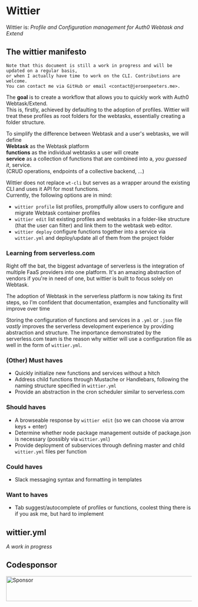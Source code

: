 # Wittier
Wittier is: *Profile and Configuration management for Auth0 Webtask and Extend*

## The wittier manifesto
```
Note that this document is still a work in progress and will be updated on a regular basis,
or when I actually have time to work on the CLI. Contributions are welcome.
You can contact me via GitHub or email <contact@jeroenpeeters.me>.
```

The **goal** is to create a workflow that allows you to quickly work with Auth0 Webtask/Extend.  
This is, firstly, achieved by defaulting to the adoption of profiles.
Wittier will treat these profiles as root folders for the webtasks, essentially creating a folder structure.

To simplify the difference between Webtask and a user's webtasks, we will define  
**Webtask** as the Webtask platform  
**functions** as the individual webtasks a user will create  
**service** as a collection of functions that are combined into a, *you guessed it*, service.  
(CRUD operations, endpoints of a collective backend, ...)

Wittier does not replace `wt-cli` but serves as a wrapper around the existing CLI and uses it API for most functions.  
Currently, the following options are in mind:
* `wittier profile` list profiles, promptfully allow users to configure and migrate Webtask container profiles
* `wittier edit` list existing profiles and webtasks in a folder-like structure
(that the user can filter) and link them to the webtask web editor.
* `wittier deploy` configure functions together into a service via `wittier.yml`
and deploy/update all of them from the project folder

### Learning from serverless.com
Right off the bat, the biggest advantage of serverless is the integration of multiple FaaS providers into one platform.
It's an amazing abstraction of vendors if you're in need of one, but wittier is built to focus solely on Webtask.

The adoption of Webtask in the serverless platform is now taking its first steps, 
so I'm confident that documentation, examples and functionality will improve over time

Storing the configuration of functions and services in a `.yml` or `.json` file *vastly* improves
the serverless development experience by providing abstraction and structure.
The importance demonstrated by the serverless.com team is the reason why
wittier will use a configuration file as well in the form of `wittier.yml`.

### (Other) Must haves
* Quickly initialize new functions and services without a hitch
* Address child functions through Mustache or Handlebars, 
following the naming structure specified in `wittier.yml`
* Provide an abstraction in the cron scheduler similar to serverless.com

### Should haves
* A browseable response by `wittier edit` (so we can choose via arrow keys + enter)
* Determine whether node package management outside of package.json is necessary (possibly via `wittier.yml`)
* Provide deployment of subservices through defining master and child `wittier.yml` files per function

### Could haves
* Slack messaging syntax and formatting in templates

### Want to haves
* Tab suggest/autocomplete of profiles or functions, coolest thing there is if you ask me, but hard to implement

## wittier.yml
*A work in progress*

## Codesponsor
<a target='_blank' rel='nofollow' href='https://app.codesponsor.io/link/SXH7ZmV8YYXzxLZF9dCVxN6W/jeroenptrs/wittier'>
  <img alt='Sponsor' width='888' height='68' src='https://app.codesponsor.io/embed/SXH7ZmV8YYXzxLZF9dCVxN6W/jeroenptrs/wittier.svg' />
</a>
